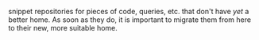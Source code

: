 snippet repositories for pieces of code, queries, etc. that don't have *yet* a
better home. As soon as they do, it is important to migrate them from here to
their new, more suitable home.
